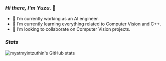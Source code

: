 ### _Hi there, I'm Yuzu._ 👋

- 🔭 I’m currently working as an AI engineer.
- 🌱 I’m currently learning everything related to Computer Vision and C++.
- 👯 I’m looking to collaborate on Computer Vision projects.

### _Stats_
![myatmyintzuthin's GitHub stats](https://github-readme-stats.vercel.app/api?username=myatmyintzuthin&count_private=false&theme=tokyonight&hide=contribs)
